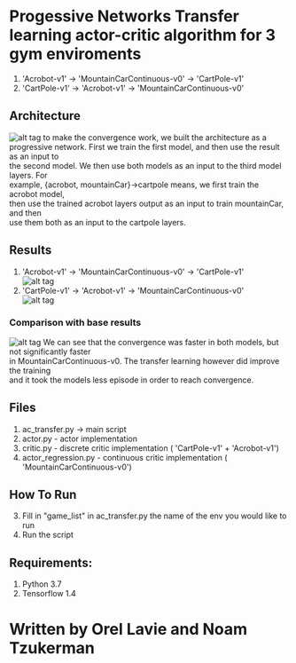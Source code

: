# Progessive Networks Transfer learning actor-critic algorithm for 3 gym enviroments
1. 'Acrobot-v1' -> 'MountainCarContinuous-v0' -> 'CartPole-v1' <br>
2. 'CartPole-v1' -> 'Acrobot-v1' -> 'MountainCarContinuous-v0' <br>

## Architecture
![alt tag](https://github.com/orel1212/MyWorks/blob/main/Reinforcement%20Learning/Meta_Transfer_learning/transfer/%E2%80%8F%E2%80%8Fprogressive_networks.PNG)
to make the convergence work, we built the architecture as a  <br>
progressive network. First we train the first model, and then use the result as an input to  <br>
the second model. We then use both models as an input to the third model layers. For  <br>
example, {acrobot, mountainCar}->cartpole means, we first train the acrobot model,  <br>
then use the trained acrobot layers output as an input to train mountainCar, and then  <br>
use them both as an input to the cartpole layers.  <br>

## Results
1. 'Acrobot-v1' -> 'MountainCarContinuous-v0' -> 'CartPole-v1' <br>
![alt tag](https://github.com/orel1212/MyWorks/blob/main/Reinforcement%20Learning/Meta_Transfer_learning/transfer/acrobot_mountain_car_to_%E2%80%8F%E2%80%8Fcartpole.PNG)
2. 'CartPole-v1' -> 'Acrobot-v1' -> 'MountainCarContinuous-v0' <br>
![alt tag](https://github.com/orel1212/MyWorks/blob/main/Reinforcement%20Learning/Meta_Transfer_learning/transfer/%E2%80%8F%E2%80%8Fcartpole_acrobot_to_mountain_car.PNG)

### Comparison with base results
![alt tag](https://github.com/orel1212/MyWorks/blob/main/Reinforcement%20Learning/Meta_Transfer_learning/transfer/%E2%80%8F%E2%80%8Fcomparison.PNG)
We can see that the convergence was faster in both models, but not significantly faster <br>
in MountainCarContinuous-v0. The transfer learning however did improve the training <br>
and it took the models less episode in order to reach convergence. <br>

## Files
1. ac_transfer.py ->  main script <br>
1. actor.py - actor implementation <br>
1. critic.py - discrete critic implementation ( 'CartPole-v1' + 'Acrobot-v1') <br>
1. actor_regression.py - continuous critic implementation ( 'MountainCarContinuous-v0') <br>

## How To Run
3. Fill in "game_list" in ac_transfer.py the name of the env you would like to run
4. Run the script

## Requirements:
1. Python 3.7 <br>
2. Tensorflow 1.4 <br>

# Written by Orel Lavie and Noam Tzukerman

